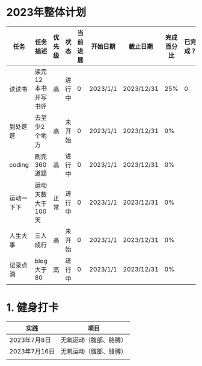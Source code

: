 # 2023年整体计划

| 任务       | 任务描述           | 优先级 | 状态   | 当前进展 | 开始日期 | 截止日期   | 完成百分比 | 已完成？ | 备注 |
| ---------- | ------------------ | ------ | ------ | -------- | -------- | ---------- | ---------- | -------- | ---- |
| 读读书     | 读完12本书并写书评 | 高     | 进行中 | 0        | 2023/1/1 | 2023/12/31 | 25%        | 0        |      |
| 到处逛逛   | 去至少2个地方      | 高     | 未开始 | 0        | 2023/1/1 | 2023/12/31 | 0%         |          |      |
| coding     | 刷完360道题        | 高     | 进行中 | 0        | 2023/1/1 | 2023/12/31 | 0%         |          |      |
| 运动一下下 | 运动天数大于100天  | 正常   | 进行中 | 0        | 2023/1/1 | 2023/12/31 | 0%         |          |      |
| 人生大事   | 三人成行           | 高     | 未开始 | 0        | 2023/1/1 | 2023/12/31 | 0%         |          |      |
| 记录点滴   | blog大于80         | 高     | 进行中 | 0        | 2023/1/1 | 2023/12/31 | 0%         |          |      |

# 1. 健身打卡

| 实践          | 项目                   |
| ------------- | ---------------------- |
| 2023年7月8日  | 无氧运动（腹部、胳膊） |
| 2023年7月16日 | 无氧运动（腹部、胳膊） |
|               |                        |
